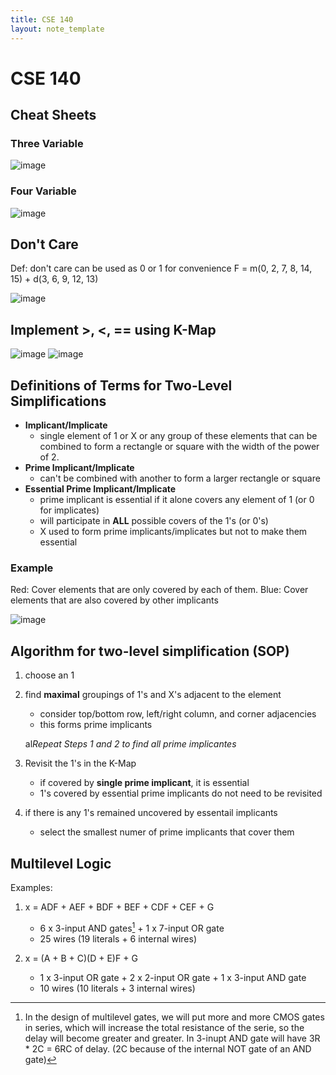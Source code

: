 ```yaml
---
title: CSE 140
layout: note_template
---
```


# CSE 140

## Cheat Sheets

### Three Variable

![image](/assets/images/cse_140/week_3/three_var_cheat_sheet.png)

### Four Variable

![image](/assets/images/cse_140/week_3/four_var_cheat_sheet.png)

## Don't Care

Def: don't care can be used as 0 or 1 for convenience
F = m(0, 2, 7, 8, 14, 15) + d(3, 6, 9, 12, 13)

![image](/assets/images/cse_140/week_3/dont_care.png)

## Implement >, <, == using K-Map

![image](/assets/images/cse_140/week_3/comparators_truth_table.png)
![image](/assets/images/cse_140/week_3/comparators_kmap.png)

## Definitions of Terms for Two-Level Simplifications

- **Implicant/Implicate**
    - single element of 1 or X or any group of these elements that can be combined to form a rectangle or square with the width of the power of 2.
- **Prime Implicant/Implicate**
    - can't be combined with another to form a larger rectangle or square
- **Essential Prime Implicant/Implicate**
    - prime implicant is essential if it alone covers any element of 1 (or 0 for implicates)
    - will participate in **ALL** possible covers of the 1's (or 0's)
    - X used to form prime implicants/implicates but not to make them essential

### Example

Red: Cover elements that are only covered by each of them.
Blue: Cover elements that are also covered by other implicants

![image](/assets/images/cse_140/week_3/terms_example.png)

## Algorithm for two-level simplification (SOP)

1. choose an 1
2. find **maximal** groupings of 1's and X's adjacent to the element
    - consider top/bottom row, left/right column, and corner adjacencies
    - this forms prime implicants

    al*Repeat Steps 1 and 2 to find all prime implicantes*

3. Revisit the 1's in the K-Map
    - if covered by **single prime implicant**, it is essential
    - 1's covered by essential prime implicants do not need to be revisited
4. if there is any 1's remained uncovered by essentail implicants
    - select the smallest numer of prime implicants that cover them

## Multilevel Logic

Examples:

1. x = ADF + AEF + BDF + BEF + CDF + CEF + G
    - 6 x 3-input AND gates[^1] + 1 x 7-input OR gate
    - 25 wires (19 literals + 6 internal wires)

2. x = (A + B + C)(D + E)F + G
    - 1 x 3-input OR gate + 2 x 2-input OR gate + 1 x 3-input AND gate
    - 10 wires (10 literals + 3 internal wires)

[^1]: In the design of multilevel gates, we will put more and more CMOS gates in series, which will increase the total resistance of the serie, so the delay will become greater and greater. In 3-inupt AND gate will have 3R * 2C = 6RC of delay. (2C because of the internal NOT gate of an AND gate)